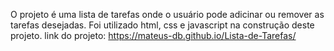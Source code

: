 O projeto é uma lista de tarefas onde o usuário pode adicinar ou remover as tarefas desejadas.
Foi utilizado html, css e javascript na construção deste projeto.
link do projeto: https://mateus-db.github.io/Lista-de-Tarefas/

